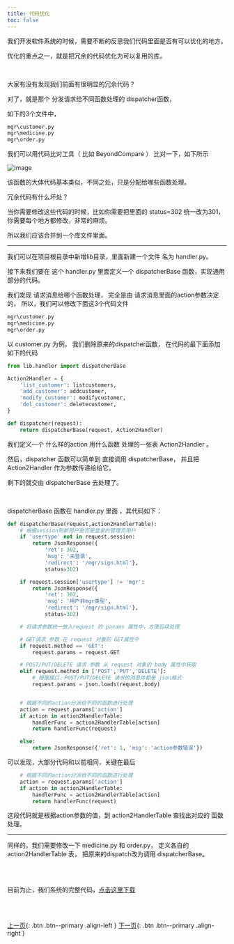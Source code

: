 ```yaml
---
title: 代码优化
toc: false
---
```



我们开发软件系统的时候，需要不断的反思我们代码里面是否有可以优化的地方。

优化的重点之一，就是把冗余的代码优化为可以复用的库。

<br>

大家有没有发现我们前面有很明显的冗余代码？

对了，就是那个 分发请求给不同函数处理的 dispatcher函数，

如下的3个文件中，

```py
mgr\customer.py
mgr\medicine.py
mgr\order.py
```

我们可以用代码比对工具（ 比如 BeyondCompare ） 比对一下，如下所示

![image](https://user-images.githubusercontent.com/36257654/51889720-34a8e180-23d5-11e9-9928-32623a2f4d39.png)

该函数的大体代码基本类似，不同之处，只是分配给哪些函数处理。

冗余代码有什么坏处？ 

当你需要修改这些代码的时候，比如你需要把里面的 status=302 统一改为301，你需要每个地方都修改，非常的麻烦。

所以我们应该合并到一个库文件里面。


---

我们可以在项目根目录中新增lib目录，里面新建一个文件 名为 handler.py。

接下来我们要在 这个 handler.py 里面定义一个 dispatcherBase 函数，实现通用部分的代码。

我们发现 请求消息给哪个函数处理， 完全是由 请求消息里面的action参数决定的， 所以，我们可以修改下面这3个代码文件

```py
mgr\customer.py
mgr\medicine.py
mgr\order.py
```

以 customer.py 为例， 我们删除原来的dispatcher函数， 在代码的最下面添加 如下的代码

```py
from lib.handler import dispatcherBase

Action2Handler = {
    'list_customer': listcustomers,
    'add_customer': addcustomer,
    'modify_customer': modifycustomer,
    'del_customer': deletecustomer,
}

def dispatcher(request):
    return dispatcherBase(request, Action2Handler)
```

我们定义一个 什么样的action 用什么函数 处理的一张表 Action2Handler 。

然后，dispatcher 函数可以简单到 直接调用 dispatcherBase， 并且把Action2Handler 作为参数传递给给它。

剩下的就交由 dispatcherBase 去处理了。

<br>

dispatcherBase 函数在 handler.py 里面 ，其代码如下：


```py
def dispatcherBase(request,action2HandlerTable):
    # 根据session判断用户是否是登录的管理员用户
    if 'usertype' not in request.session:
        return JsonResponse({
            'ret': 302,
            'msg': '未登录',
            'redirect': '/mgr/sign.html'},
            status=302)

    if request.session['usertype'] != 'mgr':
        return JsonResponse({
            'ret': 302,
            'msg': '用户非mgr类型',
            'redirect': '/mgr/sign.html'},
            status=302)

    # 将请求参数统一放入request 的 params 属性中，方便后续处理

    # GET请求 参数 在 request 对象的 GET属性中
    if request.method == 'GET':
        request.params = request.GET

    # POST/PUT/DELETE 请求 参数 从 request 对象的 body 属性中获取
    elif request.method in ['POST','PUT','DELETE']:
        # 根据接口，POST/PUT/DELETE 请求的消息体都是 json格式
        request.params = json.loads(request.body)


    # 根据不同的action分派给不同的函数进行处理
    action = request.params['action']
    if action in action2HandlerTable:
        handlerFunc = action2HandlerTable[action]
        return handlerFunc(request)

    else:
        return JsonResponse({'ret': 1, 'msg': 'action参数错误'})
```

可以发现，大部分代码和以前相同，关键在最后 

```py
    # 根据不同的action分派给不同的函数进行处理
    action = request.params['action']
    if action in action2HandlerTable:
        handlerFunc = action2HandlerTable[action]
        return handlerFunc(request)
```

这段代码就是根据action参数的值，到 action2HandlerTable 查找出对应的 函数处理。



----

同样的，我们需要修改一下 medicine.py 和 order.py， 定义各自的 action2HandlerTable 表， 把原来的dispatch改为调用 dispatcherBase。

<br><br>

目前为止，我们系统的完整代码，[点击这里下载](https://github.com/baiyueheiyu/fileshare/raw/master/webdev/bysms_10.zip)

<br><br>

[上一页](/doc/tutorial/django/12/){: .btn .btn--primary .align-left }
[下一页](/doc/tutorial/django/14/){: .btn .btn--primary .align-right }






